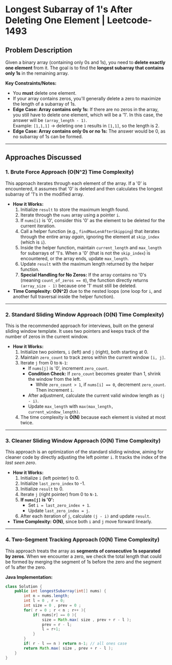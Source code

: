 # Longest Subarray of 1's After Deleting One Element | Leetcode-1493

## Problem Description

Given a binary array (containing only 0s and 1s), you need to **delete exactly one element** from it. The goal is to find the **longest subarray that contains only 1s** in the remaining array.

**Key Constraints/Notes:**
*   You **must** delete one element.
*   If your array contains zeros, you'll generally delete a zero to maximize the length of a subarray of 1s.
*   **Edge Case: Array contains only 1s:** If there are no zeros in the array, you still have to delete one element, which will be a '1'. In this case, the answer will be `(array_length - 1)`.  
    Example: `[1,1,1]` → deleting one `1` results in `[1,1]`, so the length is 2.
*   **Edge Case: Array contains only 0s or no 1s:** The answer would be 0, as no subarray of 1s can be formed.

---

## Approaches Discussed

### 1. Brute Force Approach (O(N^2) Time Complexity)

This approach iterates through each element of the array. If a '0' is encountered, it assumes that '0' is deleted and then calculates the longest subarray of '1's in the modified array.

*   **How it Works:**
    1.  Initialize `result` to store the maximum length found.
    2.  Iterate through the `nums` array using a pointer `i`.
    3.  If `nums[i]` is '0', consider this '0' as the element to be deleted for the current iteration.
    4.  Call a helper function (e.g., `findMaxLenAfterSkipping`) that iterates through the entire array *again*, ignoring the element at `skip_index` (which is `i`).
    5.  Inside the helper function, maintain `current_length` and `max_length` for subarrays of '1's. When a '0' (that is not the `skip_index`) is encountered, or the array ends, update `max_length`.
    6.  Update `result` with the maximum length returned by the helper function.
    7.  **Special Handling for No Zeros:** If the array contains no '0's (meaning `count_of_zeros == 0`), the function directly returns `(array_size - 1)` because one '1' must still be deleted.
*   **Time Complexity:** **O(N^2)** due to the nested loops (one loop for `i`, and another full traversal inside the helper function).

---

### 2. Standard Sliding Window Approach (O(N) Time Complexity)

This is the recommended approach for interviews, built on the general sliding window template. It uses two pointers and keeps track of the number of zeros in the current window.

*   **How it Works:**
    1.  Initialize two pointers, `i` (left) and `j` (right), both starting at 0.
    2.  Maintain `zero_count` to track zeros within the current window `[i, j]`.
    3.  Iterate `j` from 0 to `N-1`:
        *   If `nums[j]` is '0', increment `zero_count`.
        *   **Condition Check:** If `zero_count` becomes greater than 1, shrink the window from the left.
            *   While `zero_count > 1`, if `nums[i] == 0`, decrement `zero_count`. Then increment `i`.
        *   After adjustment, calculate the current valid window length as `(j - i)`.
        *   Update `max_length` with `max(max_length, current_window_length)`.
    4.  The time complexity is **O(N)** because each element is visited at most twice.

---

### 3. Cleaner Sliding Window Approach (O(N) Time Complexity)

This approach is an optimization of the standard sliding window, aiming for cleaner code by directly adjusting the left pointer `i`. It tracks the index of the *last seen zero*.

*   **How it Works:**
    1.  Initialize `i` (left pointer) to 0.
    2.  Initialize `last_zero_index` to -1.
    3.  Initialize `result` to 0.
    4.  Iterate `j` (right pointer) from 0 to `N-1`.
    5.  **If `nums[j]` is '0':**
        *   Set `i = last_zero_index + 1`.
        *   Update `last_zero_index = j`.
    6.  After each iteration of `j`, calculate `(j - i)` and update `result`.
*   **Time Complexity:** **O(N)**, since both `i` and `j` move forward linearly.

---

### 4. Two-Segment Tracking Approach (O(N) Time Complexity)

This approach treats the array as **segments of consecutive 1s separated by zeros**. When we encounter a zero, we check the total length that could be formed by merging the segment of 1s before the zero and the segment of 1s after the zero.

**Java Implementation:**
```java
class Solution {
    public int longestSubarray(int[] nums) {
        int n = nums.length;
        int l = 0 , r = 0;
        int size = 0 , prev = 0 ;
        for( r = 0 ; r < n ; r++ ){
            if( nums[r] == 0 ){
                size = Math.max( size , prev + r - l );
                prev = r - l;
                l = r+1;
            }
        }
        if( r - l == n ) return n-1; // all ones case
        return Math.max( size , prev + r - l );
    }
}
